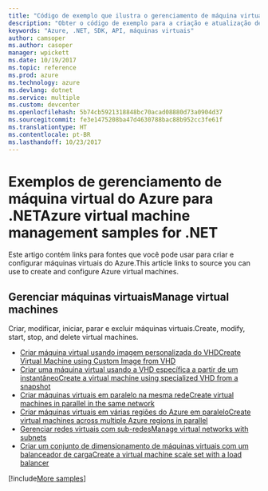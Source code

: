 ```yaml
---
title: "Código de exemplo que ilustra o gerenciamento de máquina virtual do Azure com o .NET"
description: "Obter o código de exemplo para a criação e atualização de máquinas virtuais do Azure usando o .NET"
keywords: "Azure, .NET, SDK, API, máquinas virtuais"
author: camsoper
ms.author: casoper
manager: wpickett
ms.date: 10/19/2017
ms.topic: reference
ms.prod: azure
ms.technology: azure
ms.devlang: dotnet
ms.service: multiple
ms.custom: devcenter
ms.openlocfilehash: 5b74cb5921318848bc70acad08880d73a0904d37
ms.sourcegitcommit: fe3e1475208ba47d4630788bac88b952cc3fe61f
ms.translationtype: HT
ms.contentlocale: pt-BR
ms.lasthandoff: 10/23/2017
---
```

# <a name="azure-virtual-machine-management-samples-for-net"></a><span data-ttu-id="a4a2f-104">Exemplos de gerenciamento de máquina virtual do Azure para .NET</span><span class="sxs-lookup"><span data-stu-id="a4a2f-104">Azure virtual machine management samples for .NET</span></span>

<span data-ttu-id="a4a2f-105">Este artigo contém links para fontes que você pode usar para criar e configurar máquinas virtuais do Azure.</span><span class="sxs-lookup"><span data-stu-id="a4a2f-105">This article links to source you can use to create and configure Azure virtual machines.</span></span>

## <a name="manage-virtual-machines"></a><span data-ttu-id="a4a2f-106">Gerenciar máquinas virtuais</span><span class="sxs-lookup"><span data-stu-id="a4a2f-106">Manage virtual machines</span></span>

<span data-ttu-id="a4a2f-107">Criar, modificar, iniciar, parar e excluir máquinas virtuais.</span><span class="sxs-lookup"><span data-stu-id="a4a2f-107">Create, modify, start, stop, and delete virtual machines.</span></span>

* [<span data-ttu-id="a4a2f-108">Criar máquina virtual usando imagem personalizada do VHD</span><span class="sxs-lookup"><span data-stu-id="a4a2f-108">Create Virtual Machine using Custom Image from VHD</span></span>](https://github.com/Azure-Samples/managed-disk-dotnet-create-virtual-machine-using-custom-image-from-VHD)
* [<span data-ttu-id="a4a2f-109">Criar uma máquina virtual usando a VHD específica a partir de um instantâneo</span><span class="sxs-lookup"><span data-stu-id="a4a2f-109">Create a virtual machine using specialized VHD from a snapshot</span></span>](https://github.com/Azure-Samples/managed-disk-dotnet-create-virtual-machine-using-specialized-disk-from-snapshot)
* [<span data-ttu-id="a4a2f-110">Criar máquinas virtuais em paralelo na mesma rede</span><span class="sxs-lookup"><span data-stu-id="a4a2f-110">Create virtual machines in parallel in the same network</span></span>](https://github.com/Azure-Samples/compute-dotnet-manage-virtual-machines-with-network-in-parallel)
* [<span data-ttu-id="a4a2f-111">Criar máquinas virtuais em várias regiões do Azure em paralelo</span><span class="sxs-lookup"><span data-stu-id="a4a2f-111">Create virtual machines across multiple Azure regions in parallel</span></span>](https://github.com/Azure-Samples/compute-dotnet-create-virtual-machines-across-regions-in-parallel)
* [<span data-ttu-id="a4a2f-112">Gerenciar redes virtuais com sub-redes</span><span class="sxs-lookup"><span data-stu-id="a4a2f-112">Manage virtual networks with subnets</span></span>](https://github.com/Azure-Samples/network-dotnet-manage-virtual-network)
* [<span data-ttu-id="a4a2f-113">Criar um conjunto de dimensionamento de máquinas virtuais com um balanceador de carga</span><span class="sxs-lookup"><span data-stu-id="a4a2f-113">Create a virtual machine scale set with a load balancer</span></span>](https://github.com/Azure-Samples/compute-dotnet-manage-virtual-machine-scale-sets)

[!include[More samples](includes/more-samples.md)]
